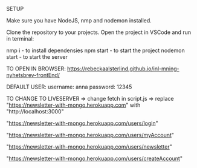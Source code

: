 
SETUP

Make sure you have NodeJS, nmp and nodemon installed. 

Clone the repository to your projects. 
Open the project in VSCode and run in terminal: 

nmp i - to install dependensies 
npm start - to start the project
nodemon start - to start the server

TO OPEN IN BROWSER:
https://rebeckaalsterlind.github.io/inl-mning-nyhetsbrev-frontEnd/

DEFAULT USER: 
username: anna
password: 12345


TO CHANGE TO LIVESERVER =>
change fetch in script.js =>
replace "https://newsletter-with-mongo.herokuapp.com" with "http://localhost:3000"




"https://newsletter-with-mongo.herokuapp.com/users/login"

"https://newsletter-with-mongo.herokuapp.com/users/myAccount"

"https://newsletter-with-mongo.herokuapp.com/users/newsletter"

"https://newsletter-with-mongo.herokuapp.com/users/createAccount"